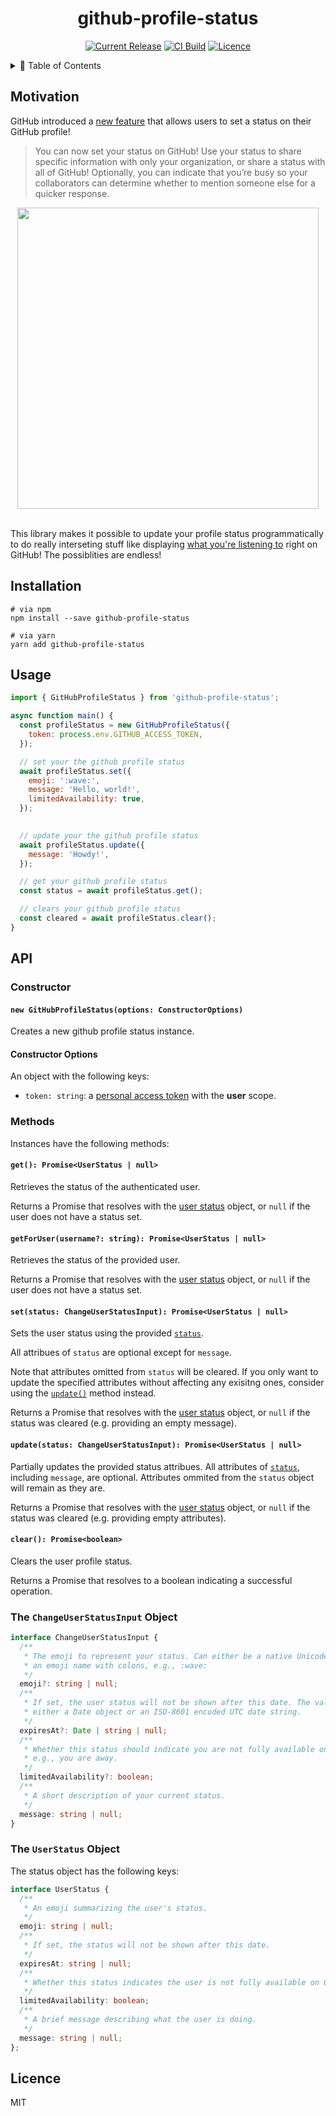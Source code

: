 <div align="center">

# github-profile-status <!-- omit in toc -->

[![Current Release](https://img.shields.io/npm/v/github-profile-status.svg)](https://www.npmjs.com/package/github-profile-status)
[![CI Build](https://travis-ci.org/wsmd/github-profile-status.svg?branch=master)](https://travis-ci.org/wsmd/github-profile-status)
[![Licence](https://img.shields.io/github/license/wsmd/github-profile-status.svg)](https://github.com/wsmd/github-profile-status/blob/master/LICENSE)

</div>

<details>
<summary>📖 Table of Contents</summary>
<p>

- [Motivation](#motivation)
- [Installation](#installation)
- [Usage](#usage)
- [API](#api)
  - [Constructor](#constructor)
    - [`new GitHubProfileStatus(options: ConstructorOptions)`](#new-githubprofilestatusoptions-constructoroptions)
    - [Constructor Options](#constructor-options)
  - [Methods](#methods)
    - [`get(): Promise<UserStatus | null>`](#get-promiseuserstatus--null)
    - [`getForUser(username?: string): Promise<UserStatus | null>`](#getforuserusername-string-promiseuserstatus--null)
    - [`set(status: ChangeUserStatusInput): Promise<UserStatus | null>`](#setstatus-changeuserstatusinput-promiseuserstatus--null)
    - [`update(status: ChangeUserStatusInput): Promise<UserStatus | null>`](#updatestatus-changeuserstatusinput-promiseuserstatus--null)
    - [`clear(): Promise<boolean>`](#clear-promiseboolean)
  - [The `ChangeUserStatusInput` Object](#the-changeuserstatusinput-object)
  - [The `UserStatus` Object](#the-userstatus-object)
- [Licence](#licence)

</p>
</details>

## Motivation

GitHub introduced a [new feature](https://github.blog/changelog/2019-01-09-set-your-status/) that allows users to set a status on their GitHub profile!

> You can now set your status on GitHub! Use your status to share specific information with only your organization, or share a status with all of GitHub! Optionally, you can indicate that you’re busy so your collaborators can determine whether to mention someone else for a quicker response.

<div align="center">

<img src="https://user-images.githubusercontent.com/2100222/55207714-ba68c380-51b1-11e9-9283-d11e4265a827.png" width="482" />
<br />
<br />
</div>

This library makes it possible to update your profile status programmatically to do really interseting stuff like displaying [what you're listening to](https://github.com/wsmd/github-now-playing) right on GitHub! The possiblities are endless!

## Installation

```
# via npm
npm install --save github-profile-status

# via yarn
yarn add github-profile-status
```

## Usage

```js
import { GitHubProfileStatus } from 'github-profile-status';

async function main() {
  const profileStatus = new GitHubProfileStatus({
    token: process.env.GITHUB_ACCESS_TOKEN,
  });

  // set your the github profile status
  await profileStatus.set({
    emoji: ':wave:',
    message: 'Hello, world!',
    limitedAvailability: true,
  });

    
  // update your the github profile status
  await profileStatus.update({
    message: 'Howdy!',
  });

  // get your github profile status
  const status = await profileStatus.get();

  // clears your github profile status
  const cleared = await profileStatus.clear();
}
```

## API

### Constructor

#### `new GitHubProfileStatus(options: ConstructorOptions)`

Creates a new github profile status instance.

#### Constructor Options

An object with the following keys:

- `token: string`: a [personal access token](https://help.github.com/en/github/authenticating-to-github/creating-a-personal-access-token-for-the-command-line) with the **user** scope.

### Methods

Instances have the following methods:

#### `get(): Promise<UserStatus | null>`

Retrieves the status of the authenticated user.

Returns a Promise that resolves with the [user status](#status-object) object, or `null` if the user does not have a status set.

#### `getForUser(username?: string): Promise<UserStatus | null>`

Retrieves the status of the provided user.

Returns a Promise that resolves with the [user status](#status-object) object, or `null` if the user does not have a status set.

#### `set(status: ChangeUserStatusInput): Promise<UserStatus | null>`

Sets the user status using the provided [`status`](#the-changeuserstatusinput-object).

All attribues of `status` are optional except for `message`. 

Note that attributes omitted from `status` will be cleared. If you only want to update the specified attributes without affecting any exisitng ones, consider using the [`update()`](#updatechanges-changeuserstatusinput-promiseuserstatus--null) method instead.

Returns a Promise that resolves with the [user status](#status-object) object, or `null` if the status was cleared (e.g. providing an empty message).


#### `update(status: ChangeUserStatusInput): Promise<UserStatus | null>`

Partially updates the provided status attribues. All attributes of [`status`](##the-changeuserstatusinput-object), including `message`, are optional. Attributes ommited from the `status` object will remain as they are.

Returns a Promise that resolves with the [user status](#status-object) object, or `null` if the status was cleared (e.g. providing empty attributes).

#### `clear(): Promise<boolean>`

Clears the user profile status.

Returns a Promise that resolves to a boolean indicating a successful operation.

### The `ChangeUserStatusInput` Object

```ts
interface ChangeUserStatusInput {
  /**
   * The emoji to represent your status. Can either be a native Unicode emoji or
   * an emoji name with colons, e.g., :wave:
   */
  emoji?: string | null;
  /**
   * If set, the user status will not be shown after this date. The value can be
   * either a Date object or an ISO-8601 encoded UTC date string.
   */
  expiresAt?: Date | string | null;
  /**
   * Whether this status should indicate you are not fully available on GitHub,
   * e.g., you are away.
   */
  limitedAvailability?: boolean;
  /**
   * A short description of your current status.
   */
  message: string | null;
}
```

### The `UserStatus` Object

The status object has the following keys:

```ts
interface UserStatus {
  /**
   * An emoji summarizing the user's status.
   */
  emoji: string | null;
  /**
   * If set, the status will not be shown after this date.
   */
  expiresAt: string | null;
  /**
   * Whether this status indicates the user is not fully available on GitHub.
   */
  limitedAvailability: boolean;
  /**
   * A brief message describing what the user is doing.
   */
  message: string | null;
};
```

## Licence

MIT
